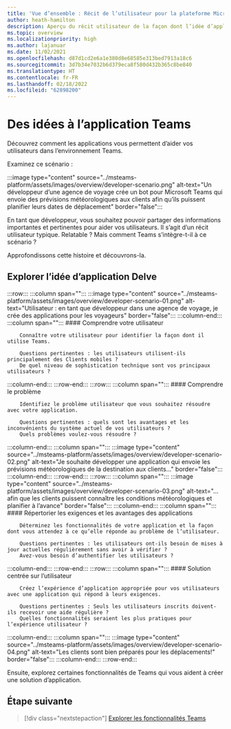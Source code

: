 ```yaml
---
title: 'Vue d’ensemble : Récit de l’utilisateur pour la plateforme Microsoft Teams'
author: heath-hamilton
description: Aperçu du récit utilisateur de la façon dont l’idée d’application s’adapte
ms.topic: overview
ms.localizationpriority: high
ms.author: lajanuar
ms.date: 11/02/2021
ms.openlocfilehash: d87d1cd2e6a1e380d8e68585e313bed7913a18c6
ms.sourcegitcommit: 3d7b34e7032b6d379eca8f580d432b365c8be840
ms.translationtype: HT
ms.contentlocale: fr-FR
ms.lasthandoff: 02/18/2022
ms.locfileid: "62898200"
---
```

# <a name="from-ideas-to-teams-app"></a>Des idées à l’application Teams

Découvrez comment les applications vous permettent d’aider vos utilisateurs dans l’environnement Teams.

Examinez ce scénario :

:::image type="content" source="../msteams-platform/assets/images/overview/developer-scenario.png" alt-text="Un développeur d’une agence de voyage crée un bot pour Microsoft Teams qui envoie des prévisions météorologiques aux clients afin qu’ils puissent planifier leurs dates de déplacement" border="false":::

En tant que développeur, vous souhaitez pouvoir partager des informations importantes et pertinentes pour aider vos utilisateurs. Il s’agit d’un récit utilisateur typique. Relatable ? Mais comment Teams s’intègre-t-il à ce scénario ?

Approfondissons cette histoire et découvrons-la.

## <a name="delve-into-app-ideation"></a>Explorer l’idée d’application Delve

:::row:::
   :::column span="":::
      :::image type="content" source="../msteams-platform/assets/images/overview/developer-scenario-01.png" alt-text="Utilisateur : en tant que développeur dans une agence de voyage, je crée des applications pour les voyageurs" border="false":::
   :::column-end:::
   :::column span="":::
      #### <a name="understand-your-user"></a>Comprendre votre utilisateur

        Connaître votre utilisateur pour identifier la façon dont il utilise Teams. 
        
        Questions pertinentes : les utilisateurs utilisent-ils principalement des Clients mobiles ?
        De quel niveau de sophistication technique sont vos principaux utilisateurs ?
   :::column-end:::
:::row-end:::
:::row:::
   :::column span="":::
      #### <a name="understand-the-problem"></a>Comprendre le problème

        Identifiez le problème utilisateur que vous souhaitez résoudre avec votre application. 

        Questions pertinentes : quels sont les avantages et les inconvénients du système actuel de vos utilisateurs ?
        Quels problèmes voulez-vous résoudre ?
   :::column-end:::
   :::column span="":::
       :::image type="content" source="../msteams-platform/assets/images/overview/developer-scenario-02.png" alt-text="Je souhaite développer une application qui envoie les prévisions météorologiques de la destination aux clients..." border="false":::
   :::column-end:::
:::row-end:::
:::row:::
   :::column span="":::
      :::image type="content" source="../msteams-platform/assets/images/overview/developer-scenario-03.png" alt-text="... afin que les clients puissent connaître les conditions météorologiques et planifier à l’avance" border="false"::: 
   :::column-end:::
   :::column span="":::
      #### <a name="list-app-requirements-and-benefits"></a>Répertorier les exigences et les avantages des applications

        Déterminez les fonctionnalités de votre application et la façon dont vous attendez à ce qu’elle réponde au problème de l’utilisateur. 

        Questions pertinentes : les utilisateurs ont-ils besoin de mises à jour actuelles régulièrement sans avoir à vérifier ?
        Avez-vous besoin d’authentifier les utilisateurs ?
   :::column-end:::
:::row-end:::
:::row:::
   :::column span="":::
      #### <a name="user-centric-solution"></a>Solution centrée sur l’utilisateur

        Créez l’expérience d’application appropriée pour vos utilisateurs avec une application qui répond à leurs exigences. 

        Questions pertinentes : Seuls les utilisateurs inscrits doivent-ils recevoir une aide régulière ?
        Quelles fonctionnalités seraient les plus pratiques pour l’expérience utilisateur ?
   :::column-end:::
   :::column span="":::
       :::image type="content" source="../msteams-platform/assets/images/overview/developer-scenario-04.png" alt-text="Les clients sont bien préparés pour les déplacements!" border="false":::
   :::column-end:::
:::row-end:::

Ensuite, explorez certaines fonctionnalités de Teams qui vous aident à créer une solution d’application.

## <a name="next-step"></a>Étape suivante

> [!div class="nextstepaction"]
> [Explorer les fonctionnalités Teams](overview-explore.md)

